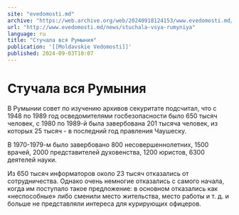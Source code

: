```yaml
---
site: "evedomosti.md"
archive: "https://web.archive.org/web/20240918124153/www.evedomosti.md/news/stuchala-vsya-rumyniya"
url: "http://www.evedomosti.md/news/stuchala-vsya-rumyniya"
language: ru
title: "Стучала вся Румыния"
publication: '[[Moldavskie Vedomosti]]'
published: 2024-09-03T10:07
---
```


# Стучала вся Румыния

В Румынии совет по изучению архивов секуритате подсчитал, что с 1948 по 1989 год осведомителями госбезопасности было 650 тысяч человек, с 1980 по 1989-й была завербована 201 тысяча человек, из которых 25 тысяч - в последний год правления Чаушеску.

В 1970-1979-м было завербовано 800 несовершеннолетних, 1500 врачей, 2000 представителей духовенства, 1200 юристов, 6300 деятелей науки.

Из 650 тысяч информаторов около 23 тысяч отказались от сотрудничества. Однако очень немногие отказались с самого начала, когда им поступало такое предложение: в основном отказались как «неспособные» либо сменили место жительства, место работы и т. д. и больше не представляли интереса для курирующих офицеров.